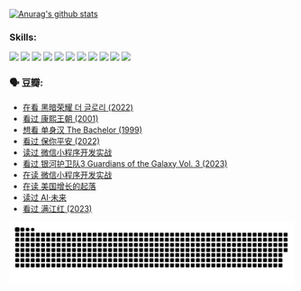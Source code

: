 
[![Anurag's github stats](https://github-readme-stats.vercel.app/api?username=w940853815)](https://github.com/anuraghazra/github-readme-stats)

### Skills:

<code><img height="32" src="https://cdn.jsdelivr.net/npm/simple-icons@v5/icons/python.svg"></code>
<code><img height="32" src="https://cdn.jsdelivr.net/npm/simple-icons@v5/icons/javascript.svg"></code>
<code><img height="32" src="https://cdn.jsdelivr.net/npm/simple-icons@v5/icons/django.svg"></code>
<code><img height="32" src="https://cdn.jsdelivr.net/npm/simple-icons@v5/icons/flask.svg"></code>
<code><img height="32" src="https://cdn.jsdelivr.net/npm/simple-icons@v5/icons/vuetify.svg"></code>
<code><img height="32" src="https://cdn.jsdelivr.net/npm/simple-icons@v5/icons/git.svg"></code>
<code><img height="32" src="https://cdn.jsdelivr.net/npm/simple-icons@v5/icons/docker.svg"></code>
<code><img height="32" src="https://cdn.jsdelivr.net/npm/simple-icons@v5/icons/postgresql.svg"></code>
<code><img height="32" src="https://cdn.jsdelivr.net/npm/simple-icons@v5/icons/elasticsearch.svg"></code>
<code><img height="32" src="https://cdn.jsdelivr.net/npm/simple-icons@v5/icons/macos.svg"></code>
<code><img height="32" src="https://cdn.jsdelivr.net/npm/simple-icons@v5/icons/linux.svg"></code>

### 🗣 豆瓣:

<!-- DOUBAN-ACTIVITIES:START -->
- [在看 黑暗荣耀 더 글로리‎ (2022)](https://www.douban.com/people/136069238/status/4256207386/?_i=85571077)
- [看过 康熙王朝‎ (2001)](https://www.douban.com/people/136069238/status/4254396418/?_i=85571077)
- [想看 单身汉 The Bachelor‎ (1999)](https://www.douban.com/people/136069238/status/4250318861/?_i=85571077)
- [看过 保你平安‎ (2022)](https://www.douban.com/people/136069238/status/4239139510/?_i=85571077)
- [读过 微信小程序开发实战](https://www.douban.com/people/136069238/status/4237321528/?_i=85571077)
- [看过 银河护卫队3 Guardians of the Galaxy Vol. 3‎ (2023)](https://www.douban.com/people/136069238/status/4236631849/?_i=85571077)
- [在读 微信小程序开发实战](https://www.douban.com/people/136069238/status/4230177692/?_i=85571077)
- [在读 美国增长的起落](https://www.douban.com/people/136069238/status/4220055912/?_i=85571077)
- [读过 AI·未来](https://www.douban.com/people/136069238/status/4220054171/?_i=85571077)
- [看过 满江红‎ (2023)](https://www.douban.com/people/136069238/status/4219146433/?_i=85571077)
<!-- DOUBAN-ACTIVITIES:END -->


![Snake animation](https://raw.githubusercontent.com/w940853815/w940853815/output/github-contribution-grid-snake.svg)

<!--
**w940853815/w940853815** is a ✨ _special_ ✨ repository because its `README.md` (this file) appears on your GitHub profile.

Here are some ideas to get you started:

- 🔭 I’m currently working on ...
- 🌱 I’m currently learning ...
- 👯 I’m looking to collaborate on ...
- 🤔 I’m looking for help with ...
- 💬 Ask me about ...
- 📫 How to reach me: ...
- 😄 Pronouns: ...
- ⚡ Fun fact: ...
-->
